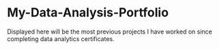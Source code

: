 # My-Data-Analysis-Portfolio
Displayed here will be the most previous projects I have worked on since completing data analytics certificates.
